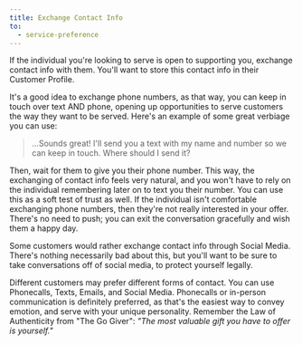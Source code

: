 ```yaml
---
title: Exchange Contact Info
to:
  - service-preference
---
```


If the individual you're looking to serve is open to supporting you, exchange contact info with them. You'll want to store this contact info in their <resource-chip path="resources/customer-profiles">Customer Profile</resource-chip>.

It's a good idea to exchange phone numbers, as that way, you can keep in touch over text AND phone, opening up opportunities to serve customers the way they want to be served. Here's an example of some great verbiage you can use:

<blockquote class="blockquote">

...Sounds great! I'll send you a text with my name and number so we can keep in touch. Where should I send it?

</blockquote>

Then, wait for them to give you their phone number. This way, the exchanging of contact info feels very natural, and you won't have to rely on the individual remembering later on to text you their number. You can use this as a soft test of trust as well. If the individual isn't comfortable exchanging phone numbers, then they're not really interested in your offer. There's no need to push; you can exit the conversation gracefully and wish them a happy day.

Some customers would rather exchange contact info through <resource-chip path="resources/social-media">Social Media</resource-chip>. There's nothing necessarily bad about this, but you'll want to be sure to take conversations off of social media, to protect yourself legally.

Different customers may prefer different forms of contact. You can use <resource-chip path="resources/phonecalls">Phonecalls</resource-chip>, <resource-chip path="resources/texts">Texts</resource-chip>, <resource-chip path="resources/emails">Emails</resource-chip>, and <resource-chip path="resources/social-media">Social Media</resource-chip>. Phonecalls or in-person communication is definitely preferred, as that's the easiest way to convey emotion, and serve with your unique personality. Remember the Law of Authenticity from "The Go Giver": *"The most valuable gift you have to offer is yourself."*